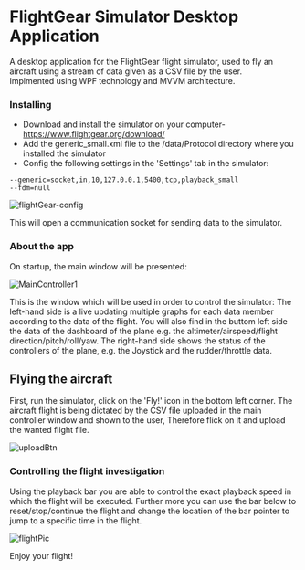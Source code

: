 # FlightGear Simulator Desktop Application
A desktop application for the FlightGear flight simulator, used to fly an aircraft using a stream of data given as a CSV file by the user. <br/>
Implmented using WPF technology and MVVM architecture.

### Installing 
* Download and install the simulator on your computer- https://www.flightgear.org/download/
* Add the  generic_small.xml file to the /data/Protocol directory where you installed the simulator
* Config the following settings in the 'Settings' tab in the simulator:
```
--generic=socket,in,10,127.0.0.1,5400,tcp,playback_small
--fdm=null
```
![flightGear-config](https://user-images.githubusercontent.com/72696075/114277280-351c7880-9a33-11eb-9ef8-b71fbd385865.png)

This will open a communication socket for sending data to the simulator.

### About the app
On startup, the main window will be presented:

![MainController1](https://user-images.githubusercontent.com/72696075/114277397-aeb46680-9a33-11eb-96af-2bd0d4dcfc82.png)

This is the window which will be used in order to control the simulator:
The left-hand side is a live updating multiple graphs for each data member according to the data of the flight.
You will also find in the buttom left side the data of the dashboard of the plane e.g. the altimeter/airspeed/flight direction/pitch/roll/yaw.
The right-hand side shows the status of the controllers of the plane, e.g. the Joystick and the rudder/throttle data.

## Flying the aircraft
First, run the simulator, click on the 'Fly!' icon in the bottom left corner.
The aircraft flight is being dictated by the CSV file uploaded in the main controller window and shown to the user, Therefore flick on it and upload the wanted flight file.

![uploadBtn](https://user-images.githubusercontent.com/72696075/114277427-d1df1600-9a33-11eb-9481-2697820bbccf.png)

### Controlling the flight investigation
Using the playback bar you are able to control the exact playback speed in which the flight will be executed.
Further more you can use the bar below to reset/stop/continue the flight and change the location of the bar pointer to jump to a specific time in the flight.

![flightPic](https://user-images.githubusercontent.com/72696075/114277649-b3c5e580-9a34-11eb-86b4-dce3f628d699.png)

Enjoy your flight!
